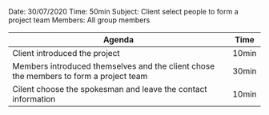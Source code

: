 Date:  30/07/2020
Time: 50min
Subject: Client select people to form a project team
Members: All group members

| Agenda | Time |
| ---- | ---- |
| Client introduced the project | 10min |
| Members introduced themselves and the client chose the members to form a project team | 30min |
| Cilent choose the spokesman and leave the contact information | 10min |
